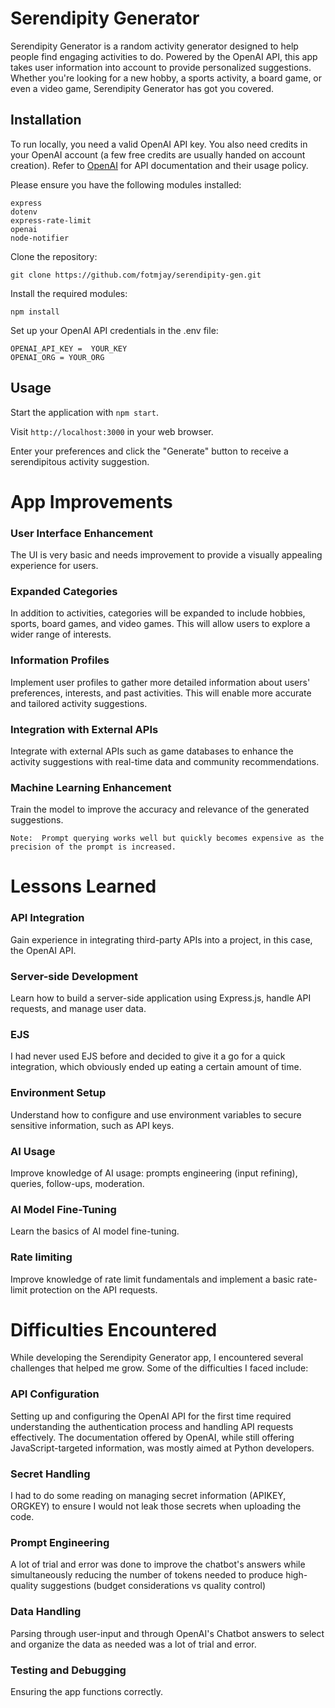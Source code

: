 # Serendipity Generator

Serendipity Generator is a random activity generator designed to help people find engaging activities to do. Powered by the OpenAI API, this app takes user information into account to provide personalized suggestions. Whether you're looking for a new hobby, a sports activity, a board game, or even a video game, Serendipity Generator has got you covered.

## Installation

To run locally, you need a valid OpenAI API key. You also need credits in your OpenAI account (a few free credits are usually handed on account creation). Refer to [OpenAI](https://platform.openai.com/docs/introduction) for API documentation and their usage policy.

Please ensure you have the following modules installed:

```
express
dotenv
express-rate-limit
openai
node-notifier
```

Clone the repository:

```
git clone https://github.com/fotmjay/serendipity-gen.git
```

Install the required modules:

```
npm install
```

Set up your OpenAI API credentials in the .env file:

```
OPENAI_API_KEY =  YOUR_KEY
OPENAI_ORG = YOUR_ORG
```

## Usage

Start the application with `npm start`.

Visit `http://localhost:3000` in your web browser.

Enter your preferences and click the "Generate" button to receive a serendipitous activity suggestion.

# App Improvements

### User Interface Enhancement

The UI is very basic and needs improvement to provide a visually appealing experience for users.

### Expanded Categories

In addition to activities, categories will be expanded to include hobbies, sports, board games, and video games. This will allow users to explore a wider range of interests.

### Information Profiles

Implement user profiles to gather more detailed information about users' preferences, interests, and past activities. This will enable more accurate and tailored activity suggestions.

### Integration with External APIs

Integrate with external APIs such as game databases to enhance the activity suggestions with real-time data and community recommendations.

### Machine Learning Enhancement

Train the model to improve the accuracy and relevance of the generated suggestions.

```
Note:  Prompt querying works well but quickly becomes expensive as the precision of the prompt is increased.
```

# Lessons Learned

### API Integration

Gain experience in integrating third-party APIs into a project, in this case, the OpenAI API.

### Server-side Development

Learn how to build a server-side application using Express.js, handle API requests, and manage user data.

### EJS

I had never used EJS before and decided to give it a go for a quick integration, which obviously ended up eating a certain amount of time.

### Environment Setup

Understand how to configure and use environment variables to secure sensitive information, such as API keys.

### AI Usage

Improve knowledge of AI usage: prompts engineering (input refining), queries, follow-ups, moderation.

### AI Model Fine-Tuning

Learn the basics of AI model fine-tuning.

### Rate limiting

Improve knowledge of rate limit fundamentals and implement a basic rate-limit protection on the API requests.

# Difficulties Encountered

While developing the Serendipity Generator app, I encountered several challenges that helped me grow. Some of the difficulties I faced include:

### API Configuration

Setting up and configuring the OpenAI API for the first time required understanding the authentication process and handling API requests effectively. The documentation offered by OpenAI, while still offering JavaScript-targeted information, was mostly aimed at Python developers.

### Secret Handling

I had to do some reading on managing secret information (APIKEY, ORGKEY) to ensure I would not leak those secrets when uploading the code.

### Prompt Engineering

A lot of trial and error was done to improve the chatbot's answers while simultaneously reducing the number of tokens needed to produce high-quality suggestions (budget considerations vs quality control)

### Data Handling

Parsing through user-input and through OpenAI's Chatbot answers to select and organize the data as needed was a lot of trial and error.

### Testing and Debugging

Ensuring the app functions correctly.
